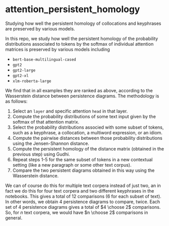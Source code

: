 # attention_persistent_homology
Studying how well the persistent homology of collocations and keyphrases are preserved by various models. 

In this repo, we study how well the persistent homology of the probability distributions associated to tokens by the softmax of individual attention matrices is preserved by various models including 

- `bert-base-multilingual-cased`
- `gpt2`
- `gpt2-large`
- `gpt2-xl`
- `xlm-roberta-large`

We find that in all examples they are ranked as above, according to the Wasserstein distance between persistence diagrams. The methodology is as follows:

1. Select an `layer` and specific attention `head` in that layer. 
2. Compute the probability distributions of some text input given by the softmax of that attention matrix. 
3. Select the probability distributions associed with some subset of tokens, such as a keyphrase, a collocation, a multiword expression, or an idiom. 
4. Compute the pairwise distances between those probability distributions using the Jensen-Shannon distance. 
5. Compute the persistent homology of the distance matrix (obtained in the previous step) using Gudhi.
6. Repeat steps 1-5 for the same subset of tokens in a new contextual setting (like a new paragraph or some other text corpus).
7. Compare the two persistent diagrams obtained in this way using the Wasserstein distance. 

We can of course do this for multiple text corpera instead of just two, an in fact we do this for four text corpera and two different keyphrases in the notebooks. This gives a total of 12 comparisons (6 for each subset of text). In other words, we obtain $4$ persistence diagrams to compare, twice. Each set of $4$ persistence diagrams gives a total of $4 \choose 2$ comparisons. So, for $n$ text corpera, we would have $n \choose 2$ comparisons in general. 
